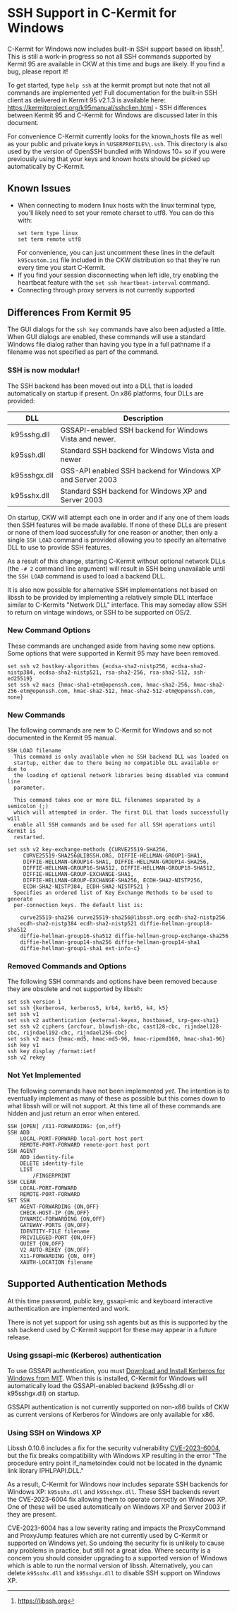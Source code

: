 # SSH Support in C-Kermit for Windows

C-Kermit for Windows now includes built-in SSH support based on libssh[^1]. This
is still a work-in progress so not all SSH commands supported by Kermit 95 are
available in CKW at this time and bugs are likely. If you find a bug, please
report it!

To get started, type `help ssh` at the kermit prompt but note that not all
commands are implemented yet! Full documentation for the built-in SSH client
as delivered in Kermit 95 v2.1.3 is available here: 
https://kermitproject.org/k95manual/sshclien.html - SSH differences between
Kermit 95 and C-Kermit for Windows are discussed later in this document.

For convenience C-Kermit currently looks for the known_hosts file as well as 
your public and private keys in `%USERPROFILE%\.ssh`. This directory is also
used by the version of OpenSSH bundled with Windows 10+ so if you were
previously using that your keys and known hosts should be picked up
automatically by C-Kermit.

## Known Issues

* When connecting to modern linux hosts with the linux terminal type, you'll
  likely need to set your remote charset to utf8. You can do this with: 
  ```
  set term type linux
  set term remote utf8
  ```
  For convenience, you can just uncomment these lines in the default
  `k95custom.ini` file included in the CKW distribution so that they're run 
  every time you start C-Kermit.
* If you find your session disconnecting when left idle, try enabling the
  heartbeat feature with the `set ssh heartbeat-interval` command.
* Connecting through proxy servers is not currently supported

## Differences From Kermit 95

The GUI dialogs for the `ssh key` commands have also been adjusted a little. 
When GUI dialogs are enabled, these commands will use a standard Windows file
dialog rather than having you type in a full pathname if a filename was not
specified as part of the command.

### SSH is now modular!

The SSH backend has been moved out into a DLL that is loaded automatically on
startup if present. On x86 platforms, four DLLs are provided:

| DLL          | Description                                                |
|--------------|------------------------------------------------------------|
| k95sshg.dll  | GSSAPI-enabled SSH backend for Windows Vista and newer.    |
| k95ssh.dll   | Standard SSH backend for Windows Vista and newer           |
| k95sshgx.dll | GSS-API enabled SSH backend for Windows XP and Server 2003 |
| k95sshx.dll  | Standard SSH backend for Windows XP and Server 2003        |

On startup, CKW will attempt each one in order and if any one of them loads
then SSH features will be made available. If none of these DLLs are present or
none of them load successfully for one reason or another, then only a single
`SSH LOAD` command is provided allowing you to specify an alternative DLL to
use to provide SSH features.

As a result of this change, starting C-Kermit without optional network DLLs
(the `-# 2` command line argument) will result in SSH being unavailable until
the `SSH LOAD` command is used to load a backend DLL.

It is also now possible for alternative SSH implementations not based on libssh
to be provided by implementing a relatively simple DLL interface similar to 
C-Kermits "Network DLL" interface. This may someday allow SSH to return on 
vintage windows, or SSH to be supported on OS/2.

### New Command Options
These commands are unchanged aside from having some new options. Some options
that were supported in Kermit 95 may have been removed.

```
set ssh v2 hostkey-algorithms {ecdsa-sha2-nistp256, ecdsa-sha2-nistp384, ecdsa-sha2-nistp521, rsa-sha2-256, rsa-sha2-512, ssh-ed25519}
set ssh v2 macs {hmac-sha1-etm@openssh.com, hmac-sha2-256, hmac-sha2-256-etm@openssh.com, hmac-sha2-512, hmac-sha2-512-etm@openssh.com, none}
```

### New Commands
The following commands are new to C-Kermit for Windows and so not documented in
the Kermit 95 manual.

```
SSH LOAD filename
  This command is only available when no SSH backend DLL was loaded on 
  startup, either due to there being no compatible DLL available or due to
  the loading of optional network libraries being disabled via command line
  parameter. 
 
  This command takes one or more DLL filenames separated by a semicolon (;)
  which will attempted in order. The first DLL that loads successfully will
  enable all SSH commands and be used for all SSH operations until Kermit is
  restarted.

set ssh v2 key-exchange-methods {CURVE25519-SHA256,
     CURVE25519-SHA256@LIBSSH.ORG, DIFFIE-HELLMAN-GROUP1-SHA1,
     DIFFIE-HELLMAN-GROUP14-SHA1, DIFFIE-HELLMAN-GROUP14-SHA256,
     DIFFIE-HELLMAN-GROUP16-SHA512, DIFFIE-HELLMAN-GROUP18-SHA512,
     DIFFIE-HELLMAN-GROUP-EXCHANGE-SHA1,
     DIFFIE-HELLMAN-GROUP-EXCHANGE-SHA256, ECDH-SHA2-NISTP256,
     ECDH-SHA2-NISTP384, ECDH-SHA2-NISTP521 }
  Specifies an ordered list of Key Exchange Methods to be used to generate
  per-connection keys. The default list is:

    curve25519-sha256 curve25519-sha256@libssh.org ecdh-sha2-nistp256
    ecdh-sha2-nistp384 ecdh-sha2-nistp521 diffie-hellman-group18-sha512
    diffie-hellman-group16-sha512 diffie-hellman-group-exchange-sha256
    diffie-hellman-group14-sha256 diffie-hellman-group14-sha1
    diffie-hellman-group1-sha1 ext-info-c}
```

### Removed Commands and Options
The following SSH commands and options have been removed because they are
obsolete and not supported by libssh:

```
set ssh version 1
set ssh {kerberos4, kerberos5, krb4, kerb5, k4, k5}
set ssh v1
set ssh v2 authentication {external-keyex, hostbased, srp-gex-sha1}
set ssh v2 ciphers {arcfour, blowfish-cbc, cast128-cbc, rijndael128-cbc, rijndael192-cbc, rijndael256-cbc}
set ssh v2 macs {hmac-md5, hmac-md5-96, hmac-ripemd160, hmac-sha1-96}
ssh key v1
ssh key display /format:ietf
ssh v2 rekey
```

### Not Yet Implemented
The following commands have not been implemented _yet_. The intention is to
eventually implement as many of these as possible but this comes down to what
libssh will or will not support. At this time all of these commands are hidden
and just return an error when entered.

```
SSH [OPEN] /X11-FORWARDING: {on,off}
SSH ADD
    LOCAL-PORT-FORWARD local-port host port
    REMOTE-PORT-FORWARD remote-port host port
SSH AGENT    
    ADD identity-file
    DELETE identity-file
    LIST
        /FINGERPRINT
SSH CLEAR
    LOCAL-PORT-FORWARD
    REMOTE-PORT-FORWARD
SET SSH
    AGENT-FORWARDING {ON,OFF}
    CHECK-HOST-IP {ON,OFF}
    DYNAMIC-FORWARDING {ON,OFF}
    GATEWAY-PORTS {ON,OFF}
    IDENTITY-FILE filename
    PRIVILEGED-PORT {ON,OFF}
    QUIET {ON,OFF}
    V2 AUTO-REKEY {ON,OFF}
    X11-FORWARDING {ON, OFF}
    XAUTH-LOCATION filename
```

## Supported Authentication Methods

At this time password, public key, gssapi-mic and keyboard interactive 
authentication are implemented and work.

There is not yet support for using ssh agents but as this is supported by the 
ssh backend used by C-Kermit support for these may appear in a future release.

### Using gssapi-mic (Kerberos) authentication

To use GSSAPI authentication, you must [Download and Install Kerberos for Windows from MIT](http://web.mit.edu/kerberos/dist/index.html).
When this is installed, C-Kermit for Windows will automatically load the
GSSAPI-enabled backend (k95sshg.dll or k95sshgx.dll) on startup.

GSSAPI authentication is not currently supported on non-x86 builds of CKW as
current versions of Kerberos for Windows are only available for x86.

### Using SSH on Windows XP
Libssh 0.10.6 includes a fix for the security vulnerability 
[CVE-2023-6004](https://nvd.nist.gov/vuln/detail/CVE-2023-6004), but the fix breaks compatibility with Windows XP resulting
in the error "The procedure entry point if_nametoindex could not be located in 
the dynamic link library IPHLPAPI.DLL."

As a result, C-Kermit for Windows now includes separate SSH backends for
Windows XP: `k95sshx.dll` and `k95sshgx.dll`. These SSH backends revert the 
CVE-2023-6004 fix allowing them to operate correctly on Windows XP. One of these
will be used automatically on Windows XP and Server 2003 if they are present. 

CVE-2023-6004 has a low severity rating and impacts the ProxyCommand and 
ProxyJump features which are not currently used by C-Kermit or supported on 
Windows yet. So undoing the security fix is unlikely to cause any problems in
practice, but still not a great idea. Where security is a concern you should
consider upgrading to a supported version of Windows which is able to run the
normal version of libssh. Alternatively, you can delete `k95sshx.dll` and 
`k95sshgx.dll` to disable SSH support on Windows XP.

[^1]: https://libssh.org